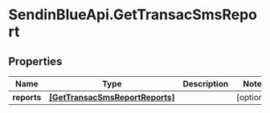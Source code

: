 # SendinBlueApi.GetTransacSmsReport

## Properties
Name | Type | Description | Notes
------------ | ------------- | ------------- | -------------
**reports** | [**[GetTransacSmsReportReports]**](GetTransacSmsReportReports.md) |  | [optional] 


